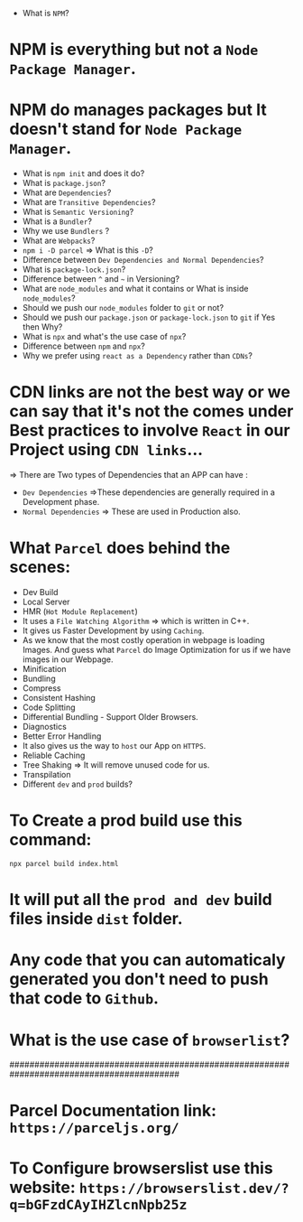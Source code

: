 -  What is `NPM`? 

# NPM is everything but not a `Node Package Manager`.
# NPM do manages packages but It doesn't stand for  `Node Package Manager`.

- What is `npm init` and does it do?
- What is `package.json`?
- What are `Dependencies`?
- What are `Transitive Dependencies`?
- What is `Semantic Versioning`?
- What is a `Bundler`?
- Why we use `Bundlers` ?
- What are `Webpacks`?
- `npm i -D parcel` => What is this `-D`?
- Difference between `Dev Dependencies and Normal Dependencies`?
- What is `package-lock.json`?
- Difference between `^` and  `~` in Versioning?
- What are `node_modules` and what it contains or What is inside `node_modules`?
- Should we push our `node_modules` folder to `git` or not?
- Should we push our `package.json` or `package-lock.json` to `git` if Yes then Why?
- What is `npx` and what's the use case of `npx`?
- Difference between `npm` and `npx`?
- Why we prefer using `react as a Dependency` rather than `CDNs`?


# CDN links are not the best way or we can say that it's not the comes under Best practices to involve `React` in our Project using `CDN links`...

=> There are Two types of Dependencies that an APP can have :
 
- `Dev Dependencies` =>These dependencies are generally required in a Development phase.
- `Normal Dependencies` => These are used in Production also.

# What `Parcel` does behind the scenes:

- Dev Build
- Local Server
- HMR (`Hot Module Replacement`)
- It uses a `File Watching Algorithm` => which is written in C++.
- It gives us Faster Development by using `Caching`.
- As we know that the most costly operation in webpage is loading Images. And guess what `Parcel` do Image Optimization for us if we have images in our Webpage.
- Minification
- Bundling
- Compress
- Consistent Hashing
- Code Splitting
- Differential Bundling - Support Older Browsers.
- Diagnostics
- Better Error Handling
- It also gives us the way to `host` our App on `HTTPS`.
- Reliable Caching
- Tree Shaking => It will remove unused code for us.
- Transpilation
- Different `dev` and `prod` builds?

# To Create a prod build use this command:

   `npx parcel build index.html`

# It will put all the `prod and dev` build files inside `dist` folder.

# Any code that you can automaticaly generated you don't need to push that code to `Github`.

# What is the use case of `browserlist`?


##########################################################################################

# Parcel Documentation link: `https://parceljs.org/`
# To Configure browserslist use this website: `https://browserslist.dev/?q=bGFzdCAyIHZlcnNpb25z`

